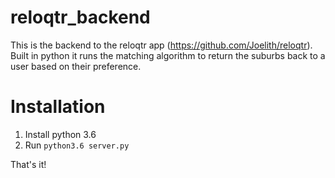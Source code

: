# reloqtr_backend

This is the backend to the reloqtr app (https://github.com/Joelith/reloqtr). Built in python it runs the matching algorithm to return the suburbs back to a user based on their preference. 

# Installation

1. Install python 3.6
2. Run `python3.6 server.py`

That's it!
